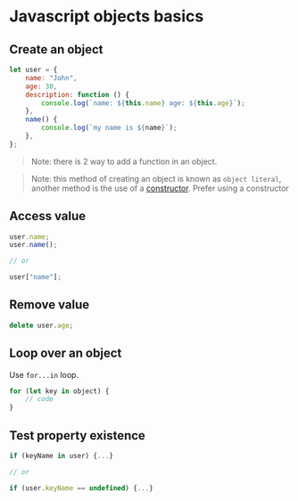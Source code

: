 # Javascript objects basics

## Create an object

```javascript
let user = {
    name: "John",
    age: 30,
    description: function () {
        console.log(`name: ${this.name} age: ${this.age}`);
    },
    name() {
        console.log(`my name is ${name}`);
    },
};
```
>Note: there is 2 way to add a function in an object.

>Note: this method of creating an object is known as `object literal`, 
> another method is the use of a [constructor](js_object_constructors.md).
> Prefer using a constructor


## Access value

```javascript
user.name;
user.name();

// or

user["name"];
```

## Remove value

```javascript
delete user.age;
```

## Loop over an object

Use `for...in` loop.

```javascript
for (let key in object) {
    // code
}
```

## Test property existence

```javascript
if (keyName in user) {...}

// or

if (user.keyName == undefined) {...}
``` 
